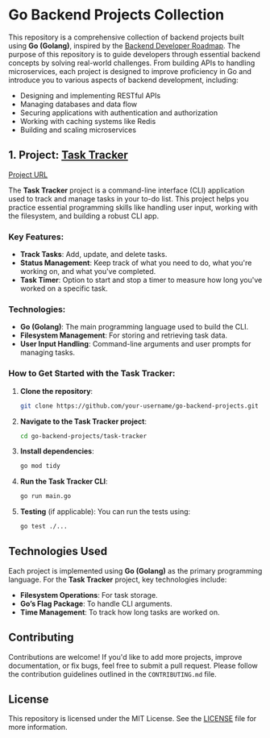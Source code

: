 # Go Backend Projects Collection

This repository is a comprehensive collection of backend projects built using **Go (Golang)**, inspired by the [Backend Developer Roadmap](https://roadmap.sh/backend/projects). The purpose of this repository is to guide developers through essential backend concepts by solving real-world challenges. From building APIs to handling microservices, each project is designed to improve proficiency in Go and introduce you to various aspects of backend development, including:

- Designing and implementing RESTful APIs
- Managing databases and data flow
- Securing applications with authentication and authorization
- Working with caching systems like Redis
- Building and scaling microservices

## 1. Project: [Task Tracker](https://github.com/amir-khaleghi/backend-projects-roadmap.sh/tree/main/1-task-tracker)

[Project URL](https://roadmap.sh/projects/task-tracker)

The **Task Tracker** project is a command-line interface (CLI) application used to track and manage tasks in your to-do list. This project helps you practice essential programming skills like handling user input, working with the filesystem, and building a robust CLI app.

### Key Features:

- **Track Tasks**: Add, update, and delete tasks.
- **Status Management**: Keep track of what you need to do, what you're working on, and what you've completed.
- **Task Timer**: Option to start and stop a timer to measure how long you've worked on a specific task.

### Technologies:

- **Go (Golang)**: The main programming language used to build the CLI.
- **Filesystem Management**: For storing and retrieving task data.
- **User Input Handling**: Command-line arguments and user prompts for managing tasks.

### How to Get Started with the Task Tracker:

1. **Clone the repository**:

   ```bash
   git clone https://github.com/your-username/go-backend-projects.git
   ```

2. **Navigate to the Task Tracker project**:

   ```bash
   cd go-backend-projects/task-tracker
   ```

3. **Install dependencies**:

   ```bash
   go mod tidy
   ```

4. **Run the Task Tracker CLI**:

   ```bash
   go run main.go
   ```

5. **Testing** (if applicable):
   You can run the tests using:
   ```bash
   go test ./...
   ```

## Technologies Used

Each project is implemented using **Go (Golang)** as the primary programming language. For the **Task Tracker** project, key technologies include:

- **Filesystem Operations**: For task storage.
- **Go’s Flag Package**: To handle CLI arguments.
- **Time Management**: To track how long tasks are worked on.

## Contributing

Contributions are welcome! If you'd like to add more projects, improve documentation, or fix bugs, feel free to submit a pull request. Please follow the contribution guidelines outlined in the `CONTRIBUTING.md` file.

## License

This repository is licensed under the MIT License. See the [LICENSE](LICENSE) file for more information.

